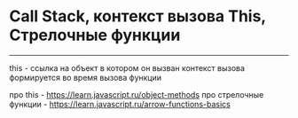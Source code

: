 # Call Stack, контекст вызова This, Стрелочные функции

---

this - ссылка на объект в котором он вызван
контекст вызова формируется во время вызова функции

про this - https://learn.javascript.ru/object-methods
про стрелочные функции - https://learn.javascript.ru/arrow-functions-basics
